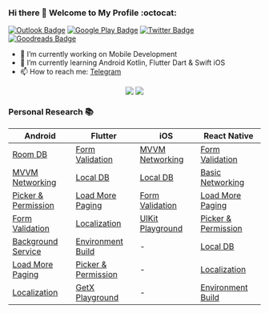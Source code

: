 ### Hi there 👋 Welcome to My Profile :octocat:

[![Outlook Badge](https://img.shields.io/badge/-Outlook-blue?style=for-the-badge&logoColor=white&logo=microsoft-outlook)](mailto:yoesuv@hotmail.co.id)
[![Google Play Badge](https://img.shields.io/badge/Google_Play-414141?style=for-the-badge&logo=google-play&logoColor=white)](https://play.google.com/store/apps/developer?id=BOYO)
[![Twitter Badge](https://img.shields.io/badge/-Twitter-1ca0f1?style=for-the-badge&labelColor=1ca0f1&logo=twitter&logoColor=white)](https://twitter.com/yoesuv)
[![Goodreads Badge](https://img.shields.io/badge/Goodreads-372213?style=for-the-badge&logo=goodreads&logoColor=white)](https://www.goodreads.com/user/show/63565430-yusuf-saifudin)

- 🔭 I’m currently working on Mobile Development
- 🌱 I’m currently learning Android Kotlin, Flutter Dart & Swift iOS
- 📫 How to reach me: [Telegram](https://t.me/yoesuv)  

</p>
<p align="center">
  <img align="center" src="https://github-readme-stats.vercel.app/api?username=yoesuv&count_private=true&show_icons=true&hide_border=true" />
  <img align="center" src="https://github-readme-stats.vercel.app/api/top-langs/?username=yoesuv&count_private=true&show_icons=true&hide_border=true" />
</p>

### Personal Research :books: ###
| Android | Flutter | iOS | React Native |
| --- | --- | --- | --- |
| [Room DB](https://github.com/yoesuv/android-room-example)  | [Form Validation](https://github.com/yoesuv/Login-Bloc-Library) | [MVVM Networking](https://github.com/yoesuv/iOS-MVVM-Networking) | [Form Validation](https://github.com/yoesuv/RN-Form-Validation) |
| [MVVM Networking](https://github.com/yoesuv/android-kotlin-mvvm-networking) | [Local DB](https://github.com/yoesuv/Flutter-Local-DB) | [Local DB](https://github.com/yoesuv/iOS-Local-DB) | [Basic Networking](https://github.com/yoesuv/RN-Basic-Networking) |
| [Picker & Permission](https://github.com/yoesuv/android-file-picker-example) | [Load More Paging](https://github.com/yoesuv/Flutter-Load-More-Paging) | [Form Validation](https://github.com/yoesuv/iOS-Form-Validation) | [Load More Paging](https://github.com/yoesuv/RN-Load-More-Paging) |
| [Form Validation](https://github.com/yoesuv/Form-Live-Data-Binding) | [Localization](https://github.com/yoesuv/Flutter-App-Language) | [UIKit Playground](https://github.com/yoesuv/UIKit-Playground) | [Picker & Permission](https://github.com/yoesuv/RN-Picker-Permission) |
| [Background Service](https://github.com/yoesuv/Android-Background-Service) | [Environment Build](https://github.com/yoesuv/Flutter-Build-Environment) | - | [Local DB](https://github.com/yoesuv/RN-Local-DB) |
| [Load More Paging](https://github.com/yoesuv/Android-Load-More-Paging) | [Picker & Permission](https://github.com/yoesuv/Flutter-Picker-Permission) | - | [Localization](https://github.com/yoesuv/RN-App-Language) |
| [Localization](https://github.com/yoesuv/Android-App-Language) | [GetX Playground](https://github.com/yoesuv/GetX-Playground) | - | [Environment Build](https://github.com/yoesuv/RN-Build-Environment) |
